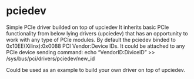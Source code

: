 # pciedev
Simple PCIe driver builded on top of upciedev
It inherits basic PCIe functionality from below lying drivers (upciedev) 
that has an opportunity to work with any type of PCIe modules.
By default the pciedev binded to 0x10EE(Xilinx):0x0088 PCI Vendor:Device IDs.
It could be attached to any PCIe device sending command: 
echo “VendorID:DiviceID” >> /sys/bus/pci/drivers/pciedev/new_id  

Could be used as an example to build your own driver on top of upciedev.
